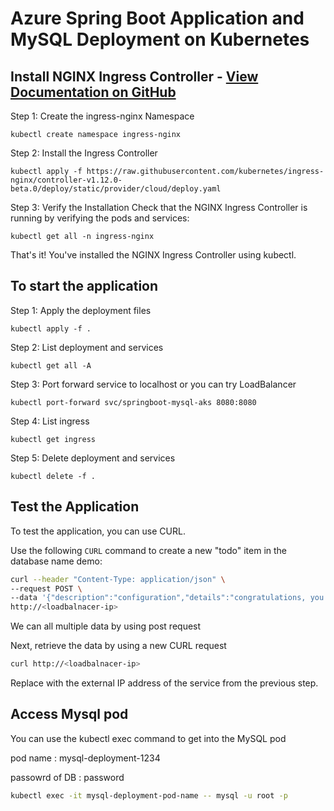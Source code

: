 # Azure Spring Boot Application and MySQL Deployment on Kubernetes

## Install NGINX Ingress Controller - [View Documentation on GitHub](https://github.com/kubernetes/ingress-nginx)

Step 1: Create the ingress-nginx Namespace

    kubectl create namespace ingress-nginx

Step 2: Install the Ingress Controller

    kubectl apply -f https://raw.githubusercontent.com/kubernetes/ingress-nginx/controller-v1.12.0-beta.0/deploy/static/provider/cloud/deploy.yaml

Step 3: Verify the Installation
Check that the NGINX Ingress Controller is running by verifying the pods and services:

    kubectl get all -n ingress-nginx

That's it! You've installed the NGINX Ingress Controller using kubectl.

## To start the application

Step 1: Apply the deployment files

    kubectl apply -f .

Step 2: List deployment and services

    kubectl get all -A

Step 3: Port forward service to localhost or you can try LoadBalancer

    kubectl port-forward svc/springboot-mysql-aks 8080:8080

Step 4: List ingress

    kubectl get ingress

Step 5: Delete deployment and services

    kubectl delete -f .
    
## Test the Application

To test the application, you can use CURL.

Use the following `CURL` command to create a new "todo" item in the database name demo:

   ```bash
   curl --header "Content-Type: application/json" \
   --request POST \
   --data '{"description":"configuration","details":"congratulations, you have deployed your application correctly!","done": "true"}' \
   http://<loadbalnacer-ip>
  ```
We can all multiple data by using post request

Next, retrieve the data by using a new CURL request
   ```bash
   curl http://<loadbalnacer-ip>
   ```
Replace <loadbalnacer-ip> with the external IP address of the service from the previous step.

## Access Mysql pod

You can use the kubectl exec command to get into the MySQL pod 

pod name : mysql-deployment-1234 

passowrd of DB : password


   ```bash
   kubectl exec -it mysql-deployment-pod-name -- mysql -u root -p
  ```